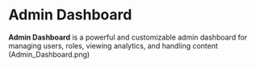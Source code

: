 # Admin Dashboard


**Admin Dashboard** is a powerful and customizable admin dashboard for managing users, roles, viewing analytics, and handling content (Admin_Dashboard.png)



